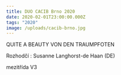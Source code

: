 ```yaml
---
title: DUO CACIB Brno 2020
date: 2020-02-01T23:00:00.000Z
tags: "2020"
image: /uploads/cacib-brno.jpg
---
```

QUITE A BEAUTY VON DEN TRAUMPFOTEN 

Rozhodčí : Susanne Langhorst-de Haan (DE)

mezitřída V3